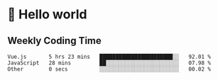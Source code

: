 # 🍻 Hello world

## Weekly Coding Time
<!--START_SECTION:waka-->

```text
Vue.js       5 hrs 23 mins   ███████████████████████░░   92.01 %
JavaScript   28 mins         ██░░░░░░░░░░░░░░░░░░░░░░░   07.98 %
Other        0 secs          ░░░░░░░░░░░░░░░░░░░░░░░░░   00.02 %
```

<!--END_SECTION:waka-->
